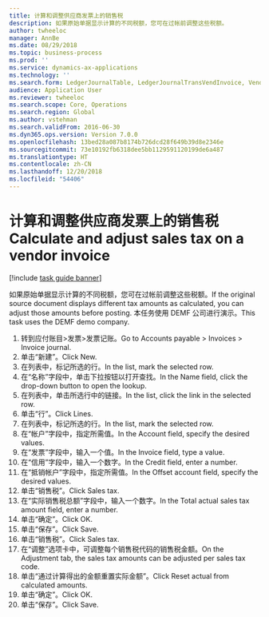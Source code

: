 ```yaml
---
title: 计算和调整供应商发票上的销售税
description: 如果原始单据显示计算的不同税额，您可在过帐前调整这些税额。
author: twheeloc
manager: AnnBe
ms.date: 08/29/2018
ms.topic: business-process
ms.prod: ''
ms.service: dynamics-ax-applications
ms.technology: ''
ms.search.form: LedgerJournalTable, LedgerJournalTransVendInvoice, VendTableLookup, TaxTmpWorkTrans
audience: Application User
ms.reviewer: twheeloc
ms.search.scope: Core, Operations
ms.search.region: Global
ms.author: vstehman
ms.search.validFrom: 2016-06-30
ms.dyn365.ops.version: Version 7.0.0
ms.openlocfilehash: 13bed28a087b8174b726dcd28f649b39d8e2346e
ms.sourcegitcommit: 73e10192fb6318dee5bb1129591120199de6a487
ms.translationtype: HT
ms.contentlocale: zh-CN
ms.lasthandoff: 12/20/2018
ms.locfileid: "54406"
---
```

# <a name="calculate-and-adjust-sales-tax-on-a-vendor-invoice"></a><span data-ttu-id="1037f-103">计算和调整供应商发票上的销售税</span><span class="sxs-lookup"><span data-stu-id="1037f-103">Calculate and adjust sales tax on a vendor invoice</span></span>

[!include [task guide banner](../../includes/task-guide-banner.md)]

<span data-ttu-id="1037f-104">如果原始单据显示计算的不同税额，您可在过帐前调整这些税额。</span><span class="sxs-lookup"><span data-stu-id="1037f-104">If the original source document displays different tax amounts as calculated, you can adjust those amounts before posting.</span></span> <span data-ttu-id="1037f-105">本任务使用 DEMF 公司进行演示。</span><span class="sxs-lookup"><span data-stu-id="1037f-105">This task uses the DEMF demo company.</span></span>

1. <span data-ttu-id="1037f-106">转到应付账目>发票>发票记账。</span><span class="sxs-lookup"><span data-stu-id="1037f-106">Go to Accounts payable > Invoices > Invoice journal.</span></span>
2. <span data-ttu-id="1037f-107">单击“新建”。</span><span class="sxs-lookup"><span data-stu-id="1037f-107">Click New.</span></span>
3. <span data-ttu-id="1037f-108">在列表中，标记所选的行。</span><span class="sxs-lookup"><span data-stu-id="1037f-108">In the list, mark the selected row.</span></span>
4. <span data-ttu-id="1037f-109">在“名称”字段中，单击下拉按钮以打开查找。</span><span class="sxs-lookup"><span data-stu-id="1037f-109">In the Name field, click the drop-down button to open the lookup.</span></span>
5. <span data-ttu-id="1037f-110">在列表中，单击所选行中的链接。</span><span class="sxs-lookup"><span data-stu-id="1037f-110">In the list, click the link in the selected row.</span></span>
6. <span data-ttu-id="1037f-111">单击“行”。</span><span class="sxs-lookup"><span data-stu-id="1037f-111">Click Lines.</span></span>
7. <span data-ttu-id="1037f-112">在列表中，标记所选的行。</span><span class="sxs-lookup"><span data-stu-id="1037f-112">In the list, mark the selected row.</span></span>
8. <span data-ttu-id="1037f-113">在“帐户”字段中，指定所需值。</span><span class="sxs-lookup"><span data-stu-id="1037f-113">In the Account field, specify the desired values.</span></span>
9. <span data-ttu-id="1037f-114">在“发票”字段中，输入一个值。</span><span class="sxs-lookup"><span data-stu-id="1037f-114">In the Invoice field, type a value.</span></span>
10. <span data-ttu-id="1037f-115">在“信用”字段中，输入一个数字。</span><span class="sxs-lookup"><span data-stu-id="1037f-115">In the Credit field, enter a number.</span></span>
11. <span data-ttu-id="1037f-116">在“抵销帐户”字段中，指定所需值。</span><span class="sxs-lookup"><span data-stu-id="1037f-116">In the Offset account field, specify the desired values.</span></span>
12. <span data-ttu-id="1037f-117">单击“销售税”。</span><span class="sxs-lookup"><span data-stu-id="1037f-117">Click Sales tax.</span></span>
13. <span data-ttu-id="1037f-118">在“实际销售税总额”字段中，输入一个数字。</span><span class="sxs-lookup"><span data-stu-id="1037f-118">In the Total actual sales tax amount field, enter a number.</span></span>
14. <span data-ttu-id="1037f-119">单击“确定”。</span><span class="sxs-lookup"><span data-stu-id="1037f-119">Click OK.</span></span>
15. <span data-ttu-id="1037f-120">单击“保存”。</span><span class="sxs-lookup"><span data-stu-id="1037f-120">Click Save.</span></span>
16. <span data-ttu-id="1037f-121">单击“销售税”。</span><span class="sxs-lookup"><span data-stu-id="1037f-121">Click Sales tax.</span></span>
17. <span data-ttu-id="1037f-122">在“调整”选项卡中，可调整每个销售税代码的销售税金额。</span><span class="sxs-lookup"><span data-stu-id="1037f-122">On the Adjustment tab, the sales tax amounts can be adjusted per sales tax code.</span></span>
18. <span data-ttu-id="1037f-123">单击“通过计算得出的金额重置实际金额”。</span><span class="sxs-lookup"><span data-stu-id="1037f-123">Click Reset actual from calculated amounts.</span></span>
19. <span data-ttu-id="1037f-124">单击“确定”。</span><span class="sxs-lookup"><span data-stu-id="1037f-124">Click OK.</span></span>
20. <span data-ttu-id="1037f-125">单击“保存”。</span><span class="sxs-lookup"><span data-stu-id="1037f-125">Click Save.</span></span>

